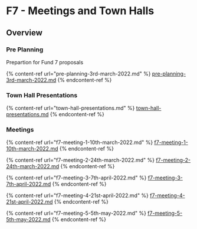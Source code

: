 # F7 - Meetings and Town Halls

## Overview

### Pre Planning

Prepartion for Fund 7 proposals

{% content-ref url="pre-planning-3rd-march-2022.md" %}
[pre-planning-3rd-march-2022.md](pre-planning-3rd-march-2022.md)
{% endcontent-ref %}

### Town Hall Presentations

{% content-ref url="town-hall-presentations.md" %}
[town-hall-presentations.md](town-hall-presentations.md)
{% endcontent-ref %}

### Meetings

{% content-ref url="f7-meeting-1-10th-march-2022.md" %}
[f7-meeting-1-10th-march-2022.md](f7-meeting-1-10th-march-2022.md)
{% endcontent-ref %}

{% content-ref url="f7-meeting-2-24th-march-2022.md" %}
[f7-meeting-2-24th-march-2022.md](f7-meeting-2-24th-march-2022.md)
{% endcontent-ref %}

{% content-ref url="f7-meeting-3-7th-april-2022.md" %}
[f7-meeting-3-7th-april-2022.md](f7-meeting-3-7th-april-2022.md)
{% endcontent-ref %}

{% content-ref url="f7-meeting-4-21st-april-2022.md" %}
[f7-meeting-4-21st-april-2022.md](f7-meeting-4-21st-april-2022.md)
{% endcontent-ref %}

{% content-ref url="f7-meeting-5-5th-may-2022.md" %}
[f7-meeting-5-5th-may-2022.md](f7-meeting-5-5th-may-2022.md)
{% endcontent-ref %}
